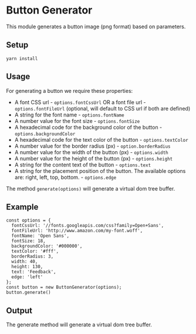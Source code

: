 Button Generator
===

This module generates a button image (png format) based on parameters.

## Setup
```
yarn install
```
## Usage
For generating a button we require these properties:
 - A font CSS url - `options.fontCssUrl` OR a font file url - `options.fontFileUrl` (optional, will default to CSS url if both are defined)
 - A string for the font name - `options.fontName`
 - A number value for the font size - `options.fontSize`
 - A hexadecimal code for the background color of the button - `options.backgroundColor`
 - A hexadecimal code for the text color of the button - `options.textColor`
 - A number value for the border radius (px) - `option.borderRadius`
 - A number value for the width of the button (px) - `options.width`
 - A number value for the height of the button (px) - `options.height`
 - A string for the content text of the button - `options.text`
 - A string for the placement position of the button. The available options are: right, left, top, bottom. - `options.edge`

 The method `generate(options)` will generate a virtual dom tree buffer.

## Example
```
const options = {
  fontCssUrl: '//fonts.googleapis.com/css?family=Open+Sans',
  fontFileUrl: 'http://www.amazon.com/my-font.woff',
  fontName: 'Open Sans',
  fontSize: 18,
  backgroundColor: '#000000',
  textColor: '#fff',
  borderRadius: 3,
  width: 40,
  height: 130,
  text: 'Feedback',
  edge: 'left'
};
const button = new ButtonGenerator(options);
button.generate()
```
## Output
The generate method will generate a virtual dom tree buffer.




